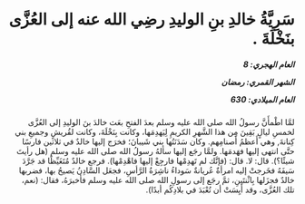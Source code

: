 <h1 dir="rtl">سَرِيَّةُ خالدِ بنِ الوليدِ رضِي الله عنه إلى العُزَّى بنَخْلَةَ .</h1>

<h5 dir="rtl">العام الهجري:  8

الشهر القمري: رمضان

العام الميلادي: 630</h5>

<p dir="rtl">لمَّا اطْمأَنَّ رسولُ الله صلى الله عليه وسلم بعدَ الفتحِ بعَث خالدَ بنَ الوليدِ إلى العُزَّى لخمسِ ليالٍ بَقِينَ مِن هذا الشَّهرِ الكريمِ لِيَهدِمَها، وكانت بِنَخْلَةَ، وكانت لقُريشٍ وجميعِ بني كِنانةَ, وهي أَعظمُ أَصنامِهم. وكان سَدَنَتُها بني شَيبانَ؛ فخرَج إليها خالدٌ في ثلاثين فارسًا حتَّى انتهى إليها فهَدمَها. ولمَّا رجَع إليها سألهُ رسولُ الله صلى الله عليه وسلم (هل رأيتَ شيئًا؟). قال: لا. قال: (فإنَّك لم تَهدِمْها فارجِعْ إليها فاهْدِمْها). فرجع خالدٌ مُتَغَيِّظًا قد جَرَّدَ سَيفَهُ فخَرجتْ إليه امرأةٌ عُريانةٌ سَوداءُ ناشِرَةُ الرَّأسِ، فجعَل السَّادِنُ يَصيحُ بها، فضربها خالدٌ فجزَلها بِاثْنتَينِ، ثمَّ رجَع إلى رسولِ الله صلى الله عليه وسلم فأخبرَهُ، فقال: (نعم، تلك العُزَّى، وقد أَيِسَتْ أن تُعْبَدَ في بلادِكُم أبدًا).</p></br>

